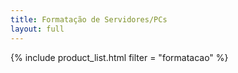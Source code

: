 ```yaml
---
title: Formatação de Servidores/PCs
layout: full
---
```


{% include product_list.html filter = "formatacao" %}